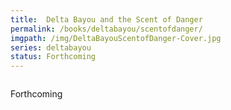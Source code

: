 ```yaml
---
title:  Delta Bayou and the Scent of Danger
permalink: /books/deltabayou/scentofdanger/
imgpath: /img/DeltaBayouScentofDanger-Cover.jpg
series: deltabayou
status: Forthcoming
---
```


<div class="row">
	<div class="col-md-6"><img src="{{site.baseurl}}{{page.imgpath}}" alt="" /></div>
<div class="col-md-6">
			<p>Forthcoming</p>
		</div>
</div>